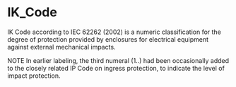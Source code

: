 IK_Code
===========

IK Code according to IEC 62262 (2002) is a numeric classification for the degree of protection provided by enclosures for electrical equipment against external mechanical impacts.

NOTE In earlier labeling, the third numeral (1..) had been occasionally added to the closely related IP Code on ingress protection, to indicate the level of impact protection.
